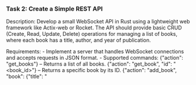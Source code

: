### Task 2: Create a Simple REST API

Description: Develop a small WebSocket API in Rust using a lightweight web framework like Actix-web or Rocket. The API should provide basic CRUD (Create, Read, Update, Delete) operations for managing a list of books, where each book has a title, author, and year of publication.

Requirements:
	- Implement a server that handles WebSocket connections and accepts requests in JSON format.
	- Supported commands:
    	{"action": "get_books"} – Returns a list of all books.
    	{"action": "get_book", "id": "<book_id>"} – Returns a specific book by its ID.
    	{"action": "add_book", "book": {"title": "<title>", "author": "<author>", "year": "<year>"}} – Adds a new book.
    	{"action": "update_book", "id": "<book_id>", "book": {"title": "<title>", "author": "<author>", "year": "<year>"}} – Updates an existing book by ID.
    	{"action": "delete_book", "id": "<book_id>"} – Deletes a book by ID.
	- Store the books in an in-memory data structure (like a Vec or HashMap).
	- Handle common errors, such as non-existent book IDs or invalid request formats.


Learning Objectives:
- Get hands-on experience with Rust web frameworks.
- Learn about concurrency and asynchronous programming in Rust.
- Understand how to use Rust's data structures and how ownership works in the context of web development.


Подсматривал сюда:
https://github.com/wpcodevo/simple-api-actix-web
